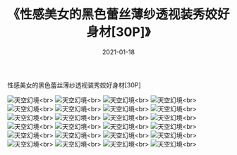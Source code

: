 ﻿---
layout: post
title: 《性感美女的黑色蕾丝薄纱透视装秀姣好身材[30P]》
date: 2021-01-18
img: http://photo.orgx.cf/性感/2021/性感美女的黑色蕾丝薄纱透视装秀姣好身材[30P]/000.jpg
tags: [美女,性感,泳衣]
---

性感美女的黑色蕾丝薄纱透视装秀姣好身材[30P]



![天空幻境](http://photo.orgx.cf/性感/2021/性感美女的黑色蕾丝薄纱透视装秀姣好身材[30P]/001.jpg''天空幻境'')<br>
![天空幻境](http://photo.orgx.cf/性感/2021/性感美女的黑色蕾丝薄纱透视装秀姣好身材[30P]/002.jpg''天空幻境'')<br>
![天空幻境](http://photo.orgx.cf/性感/2021/性感美女的黑色蕾丝薄纱透视装秀姣好身材[30P]/003.jpg''天空幻境'')<br>
![天空幻境](http://photo.orgx.cf/性感/2021/性感美女的黑色蕾丝薄纱透视装秀姣好身材[30P]/004.jpg''天空幻境'')<br>
![天空幻境](http://photo.orgx.cf/性感/2021/性感美女的黑色蕾丝薄纱透视装秀姣好身材[30P]/005.jpg''天空幻境'')<br>
![天空幻境](http://photo.orgx.cf/性感/2021/性感美女的黑色蕾丝薄纱透视装秀姣好身材[30P]/006.jpg''天空幻境'')<br>
![天空幻境](http://photo.orgx.cf/性感/2021/性感美女的黑色蕾丝薄纱透视装秀姣好身材[30P]/007.jpg''天空幻境'')<br>
![天空幻境](http://photo.orgx.cf/性感/2021/性感美女的黑色蕾丝薄纱透视装秀姣好身材[30P]/008.jpg''天空幻境'')<br>
![天空幻境](http://photo.orgx.cf/性感/2021/性感美女的黑色蕾丝薄纱透视装秀姣好身材[30P]/009.jpg''天空幻境'')<br>
![天空幻境](http://photo.orgx.cf/性感/2021/性感美女的黑色蕾丝薄纱透视装秀姣好身材[30P]/010.jpg''天空幻境'')<br>
![天空幻境](http://photo.orgx.cf/性感/2021/性感美女的黑色蕾丝薄纱透视装秀姣好身材[30P]/011.jpg''天空幻境'')<br>
![天空幻境](http://photo.orgx.cf/性感/2021/性感美女的黑色蕾丝薄纱透视装秀姣好身材[30P]/012.jpg''天空幻境'')<br>
![天空幻境](http://photo.orgx.cf/性感/2021/性感美女的黑色蕾丝薄纱透视装秀姣好身材[30P]/013.jpg''天空幻境'')<br>
![天空幻境](http://photo.orgx.cf/性感/2021/性感美女的黑色蕾丝薄纱透视装秀姣好身材[30P]/014.jpg''天空幻境'')<br>
![天空幻境](http://photo.orgx.cf/性感/2021/性感美女的黑色蕾丝薄纱透视装秀姣好身材[30P]/015.jpg''天空幻境'')<br>
![天空幻境](http://photo.orgx.cf/性感/2021/性感美女的黑色蕾丝薄纱透视装秀姣好身材[30P]/016.jpg''天空幻境'')<br>
![天空幻境](http://photo.orgx.cf/性感/2021/性感美女的黑色蕾丝薄纱透视装秀姣好身材[30P]/017.jpg''天空幻境'')<br>
![天空幻境](http://photo.orgx.cf/性感/2021/性感美女的黑色蕾丝薄纱透视装秀姣好身材[30P]/018.jpg''天空幻境'')<br>
![天空幻境](http://photo.orgx.cf/性感/2021/性感美女的黑色蕾丝薄纱透视装秀姣好身材[30P]/019.jpg''天空幻境'')<br>
![天空幻境](http://photo.orgx.cf/性感/2021/性感美女的黑色蕾丝薄纱透视装秀姣好身材[30P]/020.jpg''天空幻境'')<br>
![天空幻境](http://photo.orgx.cf/性感/2021/性感美女的黑色蕾丝薄纱透视装秀姣好身材[30P]/021.jpg''天空幻境'')<br>
![天空幻境](http://photo.orgx.cf/性感/2021/性感美女的黑色蕾丝薄纱透视装秀姣好身材[30P]/022.jpg''天空幻境'')<br>
![天空幻境](http://photo.orgx.cf/性感/2021/性感美女的黑色蕾丝薄纱透视装秀姣好身材[30P]/023.jpg''天空幻境'')<br>
![天空幻境](http://photo.orgx.cf/性感/2021/性感美女的黑色蕾丝薄纱透视装秀姣好身材[30P]/024.jpg''天空幻境'')<br>